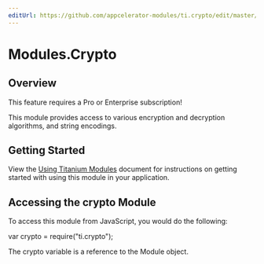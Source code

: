 ```yaml
---
editUrl: https://github.com/appcelerator-modules/ti.crypto/edit/master/apidoc/CryptoModule.yml
---
```

# Modules.Crypto

<TypeHeader/>

## Overview

<p class="note">This feature requires a Pro or Enterprise subscription!</p>

This module provides access to various encryption and decryption algorithms, and string encodings.

## Getting Started

View the [Using Titanium Modules](http://docs.appcelerator.com/platform/latest/#!/guide/Using_Titanium_Modules) document for instructions on getting
started with using this module in your application.

## Accessing the crypto Module

To access this module from JavaScript, you would do the following:

  var crypto = require("ti.crypto");

The crypto variable is a reference to the Module object.

<ApiDocs/>

